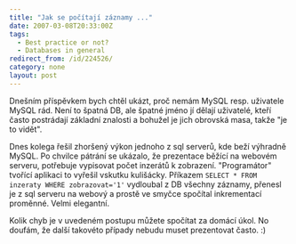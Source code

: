 ```yaml
---
title: "Jak se počítají záznamy ..."
date: 2007-03-08T20:33:00Z
tags:
  - Best practice or not?
  - Databases in general
redirect_from: /id/224526/
category: none
layout: post
---
```

Dnešním příspěvkem bych chtěl ukázt, proč nemám MySQL resp. uživatele MySQL rád. Není to špatná DB, ale špatné jméno jí dělají uživatelé, kteří často postrádají základní znalosti a bohužel je jich obrovská masa, takže "je to vidět".

Dnes kolega řešil zhoršený výkon jednoho z sql serverů, kde beží výhradně MySQL. Po chvilce pátrání se ukázalo, že prezentace běžící na webovém serveru, potřebuje vypisovat počet inzerátů k zobrazení. "Programátor" tvořící aplikaci to vyřešil vskutku kulišácky. Příkazem `SELECT * FROM inzeraty WHERE zobrazovat='1'` vydloubal z DB všechny záznamy, přenesl je z sql serveru na webový a prostě ve smyčce spočítal inkrementací proměnné. Velmi elegantní.

Kolik chyb je v uvedeném postupu můžete spočítat za domácí úkol. No doufám, že další takovéto případy nebudu muset prezentovat často. :)
